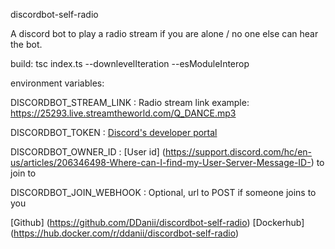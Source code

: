 discordbot-self-radio

A discord bot to play a radio stream if you are alone / no one else can hear the bot.

build:
tsc index.ts --downlevelIteration --esModuleInterop

environment variables:

DISCORDBOT_STREAM_LINK : Radio stream link example: https://25293.live.streamtheworld.com/Q_DANCE.mp3

DISCORDBOT_TOKEN : [Discord's developer portal](https://discordapp.com/developers/applications)

DISCORDBOT_OWNER_ID : [User id] (https://support.discord.com/hc/en-us/articles/206346498-Where-can-I-find-my-User-Server-Message-ID-) to join to 


DISCORDBOT_JOIN_WEBHOOK : Optional, url to POST if someone joins to you

[Github] (https://github.com/DDanii/discordbot-self-radio) [Dockerhub] (https://hub.docker.com/r/ddanii/discordbot-self-radio)